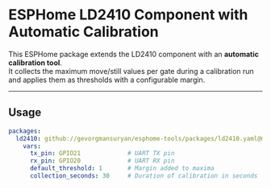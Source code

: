 # ESPHome LD2410 Component with Automatic Calibration

This ESPHome package extends the LD2410 component with an **automatic calibration tool**.  
It collects the maximum move/still values per gate during a calibration run and applies them as thresholds with a configurable margin.

---

## Usage

```yaml
packages:
  ld2410: github://gevorgmansuryan/esphome-tools/packages/ld2410.yaml@main
    vars:
      tx_pin: GPIO21             # UART TX pin
      rx_pin: GPIO20             # UART RX pin
      default_threshold: 1       # Margin added to maxima
      collection_seconds: 30     # Duration of calibration in seconds
```